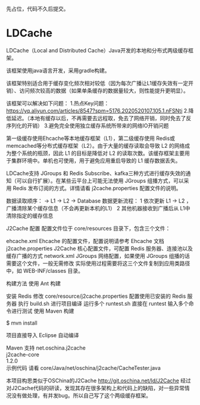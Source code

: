 先占位，代码不久后提交。

# LDCache
LDCache（Local and Distributed Cache）Java开发的本地和分布式两级缓存框架。

该框架使用java语言开发，采用gradle构建。

该框架特别适合用于缓存变化频次相对较低（因为每次广播让L1缓存失效有一定开销）、访问频次较高的数据（如果单条缓存的数据量较大，则性能提升更明显）。

该框架可以解决如下问题：
1.热点Key问题：https://yq.aliyun.com/articles/8547?spm=5176.2020520107.105.1.nFSNti
2.降低延迟。（本地有缓存以后，不再需要去远程取，免去了网络开销，同时免去了反序列化的开销）
3.避免完全使用独立缓存系统所带来的网络IO开销问题



第一级缓存使用Ehcache等本地缓存框架（L1），第二级缓存使用 Redis或memcached等分布式缓存框架（L2）。由于大量的缓存读取会导致 L2 的网络成为整个系统的瓶颈，因此 L1 的目标是降低对 L2 的读取次数。该缓存框架主要用于集群环境中。单机也可使用，用于避免应用重启导致的 L1 缓存数据丢失。

LDCache支持 JGroups 和 Redis Subscribe、kafka三种方式进行缓存失效的通知（可以自行扩展）。在某些云平台上可能无法使用 JGroups 组播方式，可以采用 Redis 发布订阅的方式。详情请看 j2cache.properties 配置文件的说明。

数据读取顺序： -> L1 -> L2 -> Database
数据更新流程：
1 依次更新 L1 -> L2 ，广播清除某个缓存信息（不会再更新本机的L1）
2 其他机器接收到广播后从 L1中清除指定的缓存信息

J2Cache 配置
配置文件位于 core/resources 目录下，包含三个文件：

ehcache.xml Ehcache 的配置文件，配置说明请参考 Ehcache 文档
j2cache.properties J2Cache 核心配置文件，可配置 Redis 服务器、连接池以及缓存广播的方式
network.xml JGroups 网络配置，如果使用 JGroups 组播的话需要这个文件，一般无需修改
实际使用过程需要将这三个文件复制到应用类路径中，如 WEB-INF/classes 目录。

构建方法
使用 Ant 构建

安装 Redis
修改 core/resource/j2cache.properties 配置使用已安装的 Redis 服务器
执行 build.sh 进行项目编译
运行多个 runtest.sh
直接在 runtest 输入多个命令进行测试
使用 Maven 构建

$ mvn install

项目直接导入 Eclipse 自动编译

Maven 支持
<dependency>
  <groupId>net.oschina.j2cache</groupId>  
  <artifactId>j2cache-core</artifactId>  
  <version>1.2.0</version>  
</dependency>
示例代码
请看 core/Java/net/oschina/j2cache/CacheTester.java


本项目构思类似于OSChina的J2Cache  http://git.oschina.net/ld/J2Cache
经过对J2Cache代码的研读，发现其存在很多架构上和代码上的缺陷，对一些异常情况没有做处理，有并发bug。所以自己写了这个两级缓存框架。
